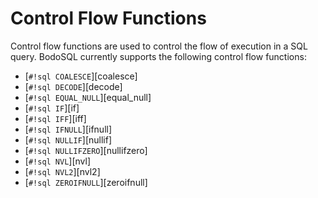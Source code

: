 
#  Control Flow Functions

Control flow functions are used to control the flow of execution in a SQL query. BodoSQL currently supports the following control flow functions:

- [`#!sql COALESCE`][coalesce]
- [`#!sql DECODE`][decode]
- [`#!sql EQUAL_NULL`][equal_null]
- [`#!sql IF`][if]
- [`#!sql IFF`][iff]
- [`#!sql IFNULL`][ifnull]
- [`#!sql NULLIF`][nullif]
- [`#!sql NULLIFZERO`][nullifzero]
- [`#!sql NVL`][nvl]
- [`#!sql NVL2`][nvl2]
- [`#!sql ZEROIFNULL`][zeroifnull]
